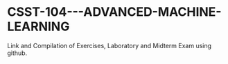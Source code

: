 # CSST-104---ADVANCED-MACHINE-LEARNING
Link and Compilation of Exercises, Laboratory and Midterm Exam using github.
